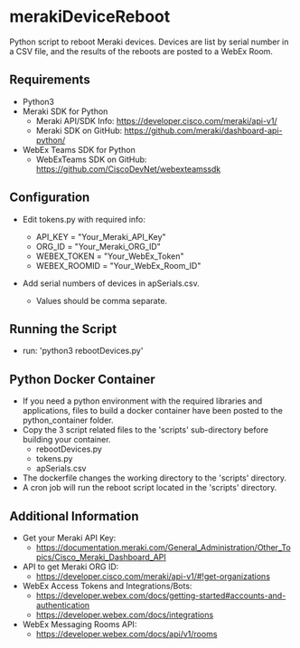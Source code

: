 # merakiDeviceReboot
Python script to reboot Meraki devices.  Devices are list by serial number in a CSV file, and the results of the reboots are posted to a WebEx Room.


## Requirements
* Python3
* Meraki SDK for Python
  * Meraki API/SDK Info: https://developer.cisco.com/meraki/api-v1/
  * Meraki SDK on GitHub: https://github.com/meraki/dashboard-api-python/
* WebEx Teams SDK for Python
  * WebExTeams SDK on GitHub: https://github.com/CiscoDevNet/webexteamssdk


## Configuration
* Edit tokens.py with required info:
  * API_KEY = "Your_Meraki_API_Key"
  * ORG_ID = "Your_Meraki_ORG_ID"
  * WEBEX_TOKEN = "Your_WebEx_Token"
  * WEBEX_ROOMID = "Your_WebEx_Room_ID"

* Add serial numbers of devices in apSerials.csv.  
  * Values should be comma separate.


## Running the Script
* run: 'python3 rebootDevices.py'


## Python Docker Container
* If you need a python environment with the required libraries and applications, files to build a docker container have been posted to the python_container folder.
* Copy the 3 script related files to the 'scripts' sub-directory before building your container.
  * rebootDevices.py
  * tokens.py
  * apSerials.csv 
* The dockerfile changes the working directory to the 'scripts' directory.
* A cron job will run the reboot script located in the 'scripts' directory.


## Additional Information
* Get your Meraki API Key:
  * https://documentation.meraki.com/General_Administration/Other_Topics/Cisco_Meraki_Dashboard_API
* API to get Meraki ORG ID:
  * https://developer.cisco.com/meraki/api-v1/#!get-organizations
* WebEx Access Tokens and Integrations/Bots:
  * https://developer.webex.com/docs/getting-started#accounts-and-authentication
  * https://developer.webex.com/docs/integrations
* WebEx Messaging Rooms API:
  * https://developer.webex.com/docs/api/v1/rooms
